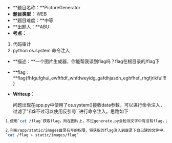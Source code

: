 - **题目名称：**PictureGenerator
- **题目类型：** WEB
- **题目难度：**中等 
- **出题人：**ABU
- **考点：**

1. 代码审计
2. python os.system 命令注入

- **描述：**一个图片生成器，你能帮我读到flag吗？flag在根目录的/flag下

- **flag：**flag{fhfgufghui_ewftftdf_whfdweyidg_gafdhjasdh_eghfhef_rhgfjrikfu!!!!}

- **Writeup：** 

  问题出现在app.py中使用了os.system()接收data参数，可以进行命令注入，过滤了"和$不过可以使用反引号``进行命令注入。思路如下

```bash
1.使用`cat /flag`获取flag，附在图片上，不过generate.py会检测文字中有没有flag，所以要用cut命令截取flag后面的字符串，具体命令是`cut -c5- /flag`（意思是截取第5个字符到结束），但由于会被人像挡住部分字符串，因此改变数字来多次获取。
```

```bash
2.利用/app/static/images目录有写的权限，将获取的flag注入到目录下自己建的文件中，payload如下
`cat /flag > static/images/flag`
```

